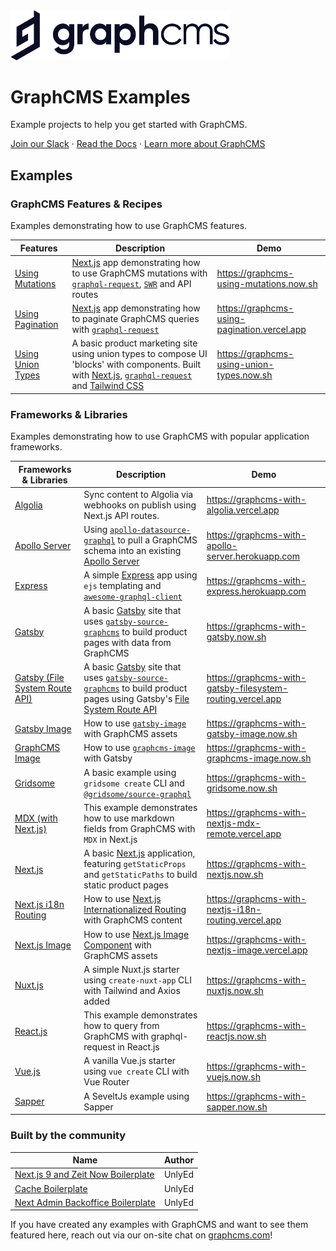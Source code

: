 <img src="https://raw.githubusercontent.com/GraphCMS/graphcms-examples/master/assets/gcms-logo.svg?sanitize=true" width="350px" alt="GraphCMS Logo" />

# GraphCMS Examples

Example projects to help you get started with GraphCMS.

[Join our Slack](https://slack.graphcms.com) &middot; [Read the Docs](https://graphcms.com/docs) &middot; [Learn more about GraphCMS](https://graphcms.com)

## Examples

### GraphCMS Features & Recipes

Examples demonstrating how to use GraphCMS features.

| Features                               | Description                                                                                                                                                                                                                                        | Demo                                      |
| -------------------------------------- | -------------------------------------------------------------------------------------------------------------------------------------------------------------------------------------------------------------------------------------------------- | ----------------------------------------- |
| [Using Mutations](using-mutations)     | [Next.js](https://nextjs.org) app demonstrating how to use GraphCMS mutations with [`graphql-request`](https://github.com/prisma-labs/graphql-request), [`SWR`](https://github.com/zeit/swr) and API routes                                        | https://graphcms-using-mutations.now.sh   |
| [Using Pagination](using-pagintion)     | [Next.js](https://nextjs.org) app demonstrating how to paginate GraphCMS queries with [`graphql-request`](https://github.com/prisma-labs/graphql-request)                                        | https://graphcms-using-pagination.vercel.app   |
| [Using Union Types](using-union-types) | A basic product marketing site using union types to compose UI 'blocks' with components. Built with [Next.js](https://nextjs.org), [`graphql-request`](https://github.com/prisma-labs/graphql-request) and [Tailwind CSS](https://tailwindcss.com) | https://graphcms-using-union-types.now.sh |

### Frameworks & Libraries

Examples demonstrating how to use GraphCMS with popular application frameworks.

| Frameworks & Libraries                       | Description                                                                                                                                                                                            | Demo                                                          |
| -------------------------------------------- | ------------------------------------------------------------------------------------------------------------------------------------------------------------------------------------------------------ | ------------------------------------------------------------- |
| [Algolia](with-algolia)                      | Sync content to Algolia via webhooks on publish using Next.js API routes.                                                                                                                              | https://graphcms-with-algolia.vercel.app                      |
| [Apollo Server](with-apollo-server)          | Using [`apollo-datasource-graphql`](https://github.com/poetic/apollo-datasource-graphql) to pull a GraphCMS schema into an existing [Apollo Server](https://www.apollographql.com/docs/apollo-server/) | https://graphcms-with-apollo-server.herokuapp.com             |
| [Express](with-express)                      | A simple [Express](https://expressjs.com/) app using `ejs` templating and [`awesome-graphql-client`](https://github.com/lynxtaa/awesome-graphql-client)                                                | https://graphcms-with-express.herokuapp.com                   | A basic [Gatsby](https://www.gatsbyjs.org/) site that uses [`gatsby-source-graphcms`](https://github.com/GraphCMS/gatsby-source-graphcms) to build product pages with data from GraphCMS
| [Gatsby](with-gatsby)                        | A basic [Gatsby](https://www.gatsbyjs.org/) site that uses [`gatsby-source-graphcms`](https://github.com/GraphCMS/gatsby-source-graphcms) to build product pages with data from GraphCMS              | https://graphcms-with-gatsby.now.sh                           |
| [Gatsby (File System Route API)](with-gatsby-filesystem-routing)                        | A basic [Gatsby](https://www.gatsbyjs.org/) site that uses [`gatsby-source-graphcms`](https://github.com/GraphCMS/gatsby-source-graphcms) to build product pages using Gatsby's [File System Route API](https://www.gatsbyjs.com/docs/file-system-page-creation)               | https://graphcms-with-gatsby-filesystem-routing.vercel.app                           |
| [Gatsby Image](with-gatsby-image)            | How to use [`gatsby-image`](https://www.gatsbyjs.org/packages/gatsby-image/) with GraphCMS assets                                                                                                      | https://graphcms-with-gatsby-image.now.sh                     |
| [GraphCMS Image](with-graphcms-image)        | How to use [`graphcms-image`](https://github.com/GraphCMS/graphcms-image) with Gatsby                                                                                                                  | https://graphcms-with-graphcms-image.now.sh                   |
| [Gridsome](with-gridsome)                    | A basic example using `gridsome create` CLI and [`@gridsome/source-graphql`](https://www.npmjs.com/package/@gridsome/source-graphql)                                                                   | https://graphcms-with-gridsome.now.sh                         |
| [MDX (with Next.js)](with-nextjs-mdx-remote) | This example demonstrates how to use markdown fields from GraphCMS with `MDX` in Next.js                                                                                                               | https://graphcms-with-nextjs-mdx-remote.vercel.app |
| [Next.js](with-nextjs)                       | A basic [Next.js](https://nextjs.org) application, featuring `getStaticProps` and `getStaticPaths` to build static product pages                                                                       | https://graphcms-with-nextjs.now.sh                           |
| [Next.js i18n Routing](with-nextjs-i18n-routing)            | How to use [Next.js Internationalized Routing](https://nextjs.org/docs/advanced-features/i18n-routing) with GraphCMS content                                                                                                      | https://graphcms-with-nextjs-i18n-routing.vercel.app                     |
| [Next.js Image](with-nextjs-image)            | How to use [Next.js Image Component](https://nextjs.org/docs/api-reference/next/image) with GraphCMS assets                                                                                                      | https://graphcms-with-nextjs-image.vercel.app                     |
| [Nuxt.js](with-nuxtjs)                       | A simple Nuxt.js starter using `create-nuxt-app` CLI with Tailwind and Axios added                                                                                                                     | https://graphcms-with-nuxtjs.now.sh                           |
| [React.js](with-reactjs)                     | This example demonstrates how to query from GraphCMS with graphql-request in React.js                                | https://graphcms-with-reactjs.now.sh                          |
| [Vue.js](with-vuejs)                         | A vanilla Vue.js starter using `vue create` CLI with Vue Router                                                                                                                                        | https://graphcms-with-vuejs.now.sh                            |
| [Sapper](with-sapper)                        | A SeveltJs example using Sapper                                                                                                                                                                        | https://graphcms-with-sapper.now.sh                           |

### Built by the community

| Name                                                                                | Author |
| ----------------------------------------------------------------------------------- | ------ |
| [Next.js 9 and Zeit Now Boilerplate](https://github.com/UnlyEd/next-right-now/)     | UnlyEd |
| [Cache Boilerplate](https://github.com/UnlyEd/GraphCMS-cache-boilerplate)           | UnlyEd |
| [Next Admin Backoffice Boilerplate](https://github.com/UnlyEd/next-right-now-admin) | UnlyEd |

If you have created any examples with GraphCMS and want to see them featured here, reach out via our on-site chat on [graphcms.com](https://graphcms.com)!
